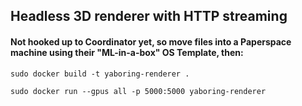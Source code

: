 
## Headless 3D renderer with HTTP streaming

#### Not hooked up to Coordinator yet, so move files into a Paperspace machine using their "ML-in-a-box" OS Template, then:

```
sudo docker build -t yaboring-renderer .

sudo docker run --gpus all -p 5000:5000 yaboring-renderer
```


